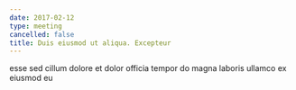 ```yaml
---
date: 2017-02-12
type: meeting
cancelled: false
title: Duis eiusmod ut aliqua. Excepteur
---
```

esse sed cillum dolore et dolor officia tempor do magna laboris ullamco ex eiusmod eu